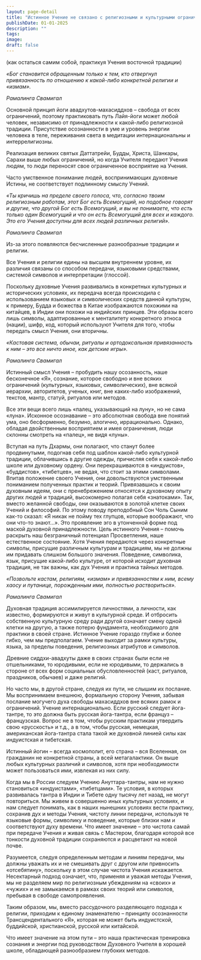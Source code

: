 ```yaml
---
layout: page-detail
title: "Истинное Учение не связано с религиозными и культурными ограничениями"
publishDate: 01-01-2025
description: ""
tags:
image:
draft: false
---
```


 (как остаться самим собой, практикуя Учения восточной традиции)

_«Бог становится обращенным только к тем, кто отвергнул привязанность по отношению к какой-либо конкретной религии и «измам»._ 

_Рамалинга Свамигал_ 

 Основной принцип йоги авадхутов-махасиддхов – свобода от всех ограничений, поэтому практиковать путь Лайя-йоги может любой человек, независимо от принадлежности к какой-либо религиозной традиции. Присутствие осознанности в уме и уровень энергии человека в теле, переживания света в медитации интернациональны и интеррелигиозны.

 Реализация великих святых Даттатрейи, Будды, Христа, Шанкары, Сарахи выше любых ограничений, но когда Учителя передают Учения людям, то люди переносят свое ограниченное восприятие на Учения. 

 Часто умственное понимание людей, воспринимающих духовные Истины, не соответствует подлинному смыслу Учений.

_«Ты кричишь на пределе своего голоса, что, согласно твоим религиозным работам, этот Бог есть Всемогущий, но подобное говорят и другие, что другой Бог есть Всемогущий, и вы не понимаете, что есть только один Всемогущий и что он есть Всемогущий для всех и каждого. Это его Учения доступны для всех людей различных религий»._ 

_Рамалинга Свамигал_ 

 Из-за этого появляются бесчисленные разнообразные традиции и религии.

 Все Учения и религии едины на высшем внутреннем уровне, их различия связаны со способом передачи, языковыми средствами, системой символов и интерпретации (глоссой).

 Поскольку духовные Учения развивались в конкретных культурных и исторических условиях, их передача всегда происходила с использованием языковых и символических средств данной культуры, к примеру, Будда и божества в Китае изображаются похожими на китайцев, в Индии они похожи на индийских принцев. Эти образы всего лишь символы, адаптированные к менталитету конкретного этноса (нации), шифр, код, который используют Учителя для того, чтобы передать смысл Учения, они вторичны.

_«Кастовая система, обычаи, ритуалы и ортодоксальная привязанность к ним – это все ничто иное, как детские игры»._ 

_Рамалинга Свамигал_ 

 Истинный смысл Учения – пробудить нашу осозанность, наше бесконечное «Я», сознание, которое свободно и вне всяких ограничений (культурных, языковых, символических), вне всякой иерархии, авторитетов, ученых, книг, вне каких-либо изображений, текстов, мантр, статуй, ритуалов или методов.

 Все эти вещи всего лишь «палец, указывающий на луну», но не сама «луна». Исконное осознавание – это абсолютная свобода вне понятий ума, оно бесформенно, безумно, алогично, иррационально. Однако, обладая двойственным восприятием и имея ограничения, люди склонны смотреть на «палец», не видя «луны».

 Вступая на путь Дхармы, они полагают, что станут более продвинутыми, подогнав себя под шаблон какой-либо культурной традиции, облачившись в другие одежды, причисляя себя к какой-либо школе или духовному ордену. Они перекрашиваются в «индуистов», «буддистов», «тибетцев», не ведая, что стоит за этими символами. Впитав положение своего Учения, они довольствуются умственным пониманием полученных практик и теорий. Привязавшись к своим духовным идеям, они с пренебрежением относятся к духовному опыту других людей и традиций, высокомерно полагая себя «знатоками». Так, вместо желанной свободы, они оказываются в золотой клетке своих Учений и философий. По этому поводу преподобный Сон Чоль Сыним как-то сказал: «Я никак не пойму тех глупцов, которые воображают, что они что-то знают…». Это проявление эго в утонченной форме под маской духовной принадлежности. Цель истинного Учения – помочь раскрыть наш безграничный потенциал Просветления, наше естественное состояние. Хотя Учения передаются через конкретные символы, присущие различным культурам и традициям, мы не должны им придавать слишком большого значения. Поведение, символика, язык, присущие какой-либо культуре, от которой исходит духовная традиция, не так важны, как дух Учения и практика тайных методов.

_«Позвольте кастам, религиям, «измам» и привязанностям к ним, всему хаосу и путанице, порожденным ими, полностью раствориться»._ 

_Рамалинга Свамигал_ 

 Духовная традиция ассимилируется личностями, а личности, как известно, формируются и живут в культурной среде. И отбросить собственную культурную среду ради другой означает смену одной клетки на другую, а также потерю фундамента, необходимого для практики в своей стране. Истинное Учение гораздо глубже и более гибко, чем мы предполагаем. Учение выходит за рамки культуры, языка, за пределы поведения, религиозных атрибутов и символов.

 Древние сиддхи-авадхуты даже в своих странах были если не отшельниками, то юродивыми, если не юродивыми, то держались в стороне от всех форм социальных обусловленностей (каст, ритуалов, праздников, обычаев) и даже религий.

 Но часто мы, в другой стране, следуя их пути, не слышим их послание. Мы воспринимаем внешнюю, формальную сторону Учения, забывая послание могучего духа свободы махасиддхов вне всяких рамок и ограничений. Учение интернационально. Если русский следует йога-тантре, то это должна быть русская йога-тантра, если француз – французская. Вопрос не в том, чтобы русским практикам утвердить свою «русскость» и т.д., а в том, чтобы русская, немецкая, американская йога-тантра стала такой же духовной линией силы как индуистская и тибетская.

 Истинный йогин – всегда космополит, его страна – вся Вселенная, он гражданин не конкретной страны, а всей метагалактики. Он выше любых культурных различий и символов, хотя при необходимости может пользоваться ими, извлекая из них силу.

 Когда мы в России следуем Учению Ануттара-тантры, нам не нужно становиться «индуистами», «тибетцами». Те условия, в которых развивалась тантра в Индии и Тибете одну тысячу лет назад, не могут повториться. Мы живем в совершенно иных культурных условиях, и нам следует понимать, как в наших нынешних условиях вести практику, сохранив дух и методы Учения, чистоту линии передачи, используя те языковые формы, символику и поведение, которые близки нам и соответствуют духу времени. Что имеет значение – это чистота самай при передаче Учения и живая связь с Мастером, благодаря которой все тонкости духовной традиции сохраняются и расцветают на новой почве.

 Разумеется, следуя определенным методам и линиям передачи, мы должны уважать их и не смешивать друг с другом или привносить «отсебятину», поскольку в этом случае чистота Учения искажается. Несектарный подход означает, что, применяя и уважая методы Учения, мы не разделяем мир по религиозным убеждениям на «своих» и «чужих» и не замыкаемся в рамках своих теорий или символов, пребывая в свободе самопроявления.

 Таким образом, мы, вместо рассудочного разделяющего подхода к религии, приходим к единому знаменателю – принципу осознанности Трансцендентального «Я», которая не может быть индуистской, буддийской, христианской, русской или китайской. 

 Что имеет значение на этом пути – это наша практическая тренировка сознания и энергии под руководством Духовного Учителя в хорошей школе, обладающей разнообразием глубоких методов.
